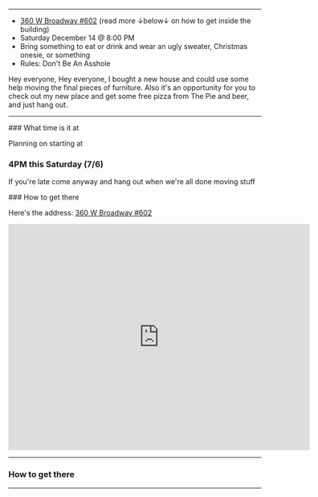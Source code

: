 
---

- [360 W Broadway #602](https://goo.gl/maps/NrHDyuq8Lu8n2gUt7) (read more ↓below↓ on how to get inside the building)
- Saturday December 14 @ 8:00 PM
- Bring something to eat or drink and wear an ugly sweater, Christmas onesie, or something
- Rules: Don't Be An Asshole

Hey everyone, 
Hey everyone, I bought a new house and could use some help moving the final pieces of furniture.  Also it's an opportunity for you to check out my new place and get some free pizza from The Pie and beer, and just hang out.

---

<div class="col-md-6">
### What time is it at
  
  Planning on starting at 

  ### 4PM this Saturday (7/6)

If you're late come anyway and hang out when we're all done moving stuff
</div>
<div class="col-md-6">
### How to get there
  
  Here's the address:
[360 W Broadway #602](https://goo.gl/maps/NrHDyuq8Lu8n2gUt7)

  <div class="embed-responsive embed-responsive-16by9">
  <iframe src="https://www.google.com/maps/embed?pb=!1m18!1m12!1m3!1d3021.9392586257404!2d-111.9035987845935!3d40.76336067932634!2m3!1f0!2f0!3f0!3m2!1i1024!2i768!4f13.1!3m3!1m2!1s0x8752f503aa69b7f1%3A0x8a5c09355ff5bd14!2s360%20Broadway%2C%20Salt%20Lake%20City%2C%20UT%2084101!5e0!3m2!1sen!2sus!4v1574103803278!5m2!1sen!2sus" width="600" height="450" frameborder="0" style="border:0;" allowfullscreen=""></iframe>
  </div>
</div>


---

### How to get there



---

